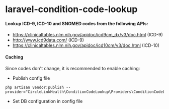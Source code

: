 # laravel-condition-code-lookup

#### Lookup ICD-9, ICD-10 and SNOMED codes from the following APIs:
- https://clinicaltables.nlm.nih.gov/apidoc/icd9cm_dx/v3/doc.html (ICD-9)
- http://www.icd9data.com/ (ICD-9)
- https://clinicaltables.nlm.nih.gov/apidoc/icd10cm/v3/doc.html (ICD-10) 

#### Caching
Since codes don't change, it is recommended to enable caching:
- Publish config file
```
php artisan vendor:publish --provider="CircleLinkHealth\ConditionCodeLookup\Providers\ConditionCodeLookupServiceProvider"
```
- Set DB configuration in config file
